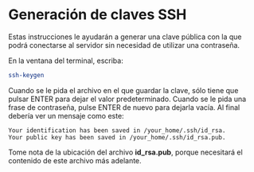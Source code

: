# Generación de claves SSH

Estas instrucciones le ayudarán a generar una clave pública con la que podrá conectarse al servidor sin necesidad de utilizar una contraseña.

En la ventana del terminal, escriba:

```bash
ssh-keygen
```

Cuando se le pida el archivo en el que guardar la clave, sólo tiene que pulsar ENTER para dejar el valor predeterminado. Cuando se le pida una frase de contraseña, pulse ENTER de nuevo para dejarla vacía. Al final debería ver un mensaje como este:

```text
Your identification has been saved in /your_home/.ssh/id_rsa. 
Your public key has been saved in /your_home/.ssh/id_rsa.pub.
```

Tome nota de la ubicación del archivo **id_rsa.pub**, porque necesitará el contenido de este archivo más adelante.
